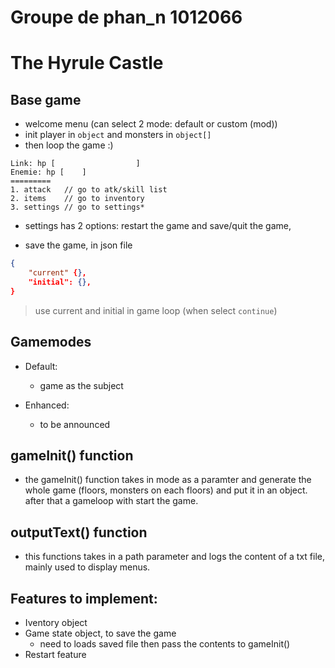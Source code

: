# Groupe de phan_n 1012066

# The Hyrule Castle

## Base game

- welcome menu (can select 2 mode: default or custom (mod))
- init player in `object` and monsters in `object[]`
- then loop the game :)

```plaintext
Link: hp [                  ]
Enemie: hp [    ]
=========
1. attack	// go to atk/skill list
2. items	// go to inventory
3. settings	// go to settings*
```

- settings has 2 options: restart the game and save/quit the game,

* save the game, in json file

```json
{
	"current" {},
	"initial": {},
}
```

> use current and initial in game loop (when select `continue`)
	
## Gamemodes

- Default:

  - game as the subject

- Enhanced:
  - to be announced

## gameInit() function

- the gameInit() function takes in mode as a paramter and generate the whole game (floors, monsters on each floors) and put it in an object. after that a gameloop with start the game.

## outputText() function

- this functions takes in a path parameter and logs the content of a txt file, mainly used to display menus.

## Features to implement:

- Iventory object
- Game state object, to save the game
  - need to loads saved file then pass the contents to gameInit()
- Restart feature
